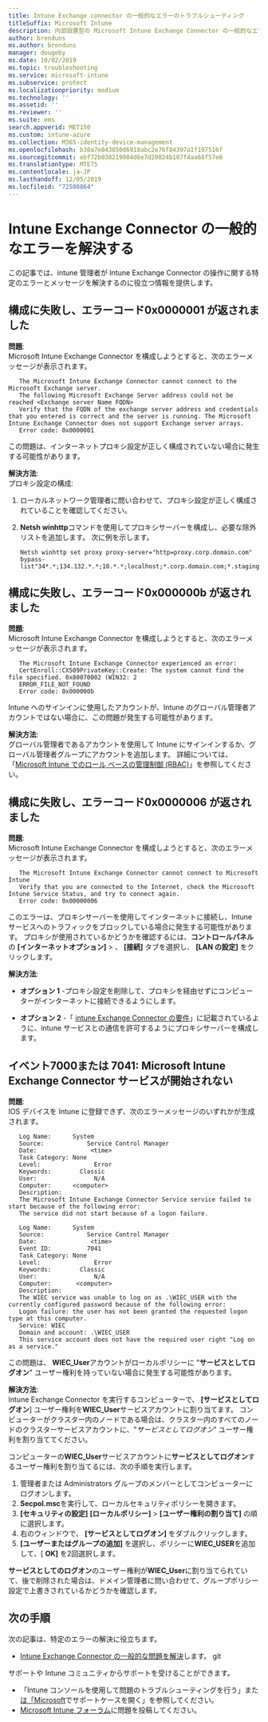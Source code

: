 ```yaml
---
title: Intune Exchange connector の一般的なエラーのトラブルシューティング
titleSuffix: Microsoft Intune
description: 内部設置型の Microsoft Intune Exchange Connector の一般的なエラーのトラブルシューティングと解決
author: brenduns
ms.author: brenduns
manager: dougeby
ms.date: 10/02/2019
ms.topic: troubleshooting
ms.service: microsoft-intune
ms.subservice: protect
ms.localizationpriority: medium
ms.technology: ''
ms.assetid: ''
ms.reviewer: ''
ms.suite: ems
search.appverid: MET150
ms.custom: intune-azure
ms.collection: M365-identity-device-management
ms.openlocfilehash: b30a7e843850d6918abc2e76f84397a1f197516f
ms.sourcegitcommit: ebf72b038219904d6e7d20024b107f4aa68f57e6
ms.translationtype: MTE75
ms.contentlocale: ja-JP
ms.lasthandoff: 12/05/2019
ms.locfileid: "72508864"
---
```

# <a name="resolve-common-errors-for-the-intune-exchange-connector"></a>Intune Exchange Connector の一般的なエラーを解決する

この記事では、intune 管理者が Intune Exchange Connector の操作に関する特定のエラーとメッセージを解決するのに役立つ情報を提供します。  

## <a name="configuration-failed-and-returned-error-code-0x0000001"></a>構成に失敗し、エラーコード0x0000001 が返されました

**問題**:  
Microsoft Intune Exchange Connector を構成しようとすると、次のエラーメッセージが表示されます。

```
   The Microsoft Intune Exchange Connector cannot connect to the Microsoft Exchange server.  
   The following Microsoft Exchange Server address could not be reached <Exchange server Name FQDN>  
   Verify that the FQDN of the exchange server address and credentials that you entered is correct and the server is running. The Microsoft Intune Exchange Connector does not support Exchange server arrays.  
   Error code: 0x0000001  
```

この問題は、インターネットプロキシ設定が正しく構成されていない場合に発生する可能性があります。

**解決方法**:  
プロキシ設定の構成:
1. ローカルネットワーク管理者に問い合わせて、プロキシ設定が正しく構成されていることを確認してください。 
2. **Netsh winhttp**コマンドを使用してプロキシサーバーを構成し、必要な除外リストを追加します。 次に例を示します。  

   ```
   Netsh winhttp set proxy proxy-server="http=proxy.corp.domain.com" bypass-list"34*.*;134.132.*.*;10.*.*;localhost;*.corp.domain.com;*.staging.domain.com"
   ```

## <a name="configuration-failed-and-returned-error-code-0x000000b"></a>構成に失敗し、エラーコード0x000000b が返されました   

**問題**:  
Microsoft Intune Exchange Connector を構成しようとすると、次のエラーメッセージが表示されます。  

```
   The Microsoft Intune Exchange Connector experienced an error:  
   CertEnroll::CX509PrivateKey::Create: The system cannot find the file specified. 0x80070002 (WIN32: 2  
   ERROR_FILE_NOT_FOUND  
   Error code: 0x000000b  
```
Intune へのサインインに使用したアカウントが、Intune のグローバル管理者アカウントではない場合に、この問題が発生する可能性があります。

**解決方法**:  
グローバル管理者であるアカウントを使用して Intune にサインインするか、グローバル管理者グループにアカウントを追加します。 詳細については、「[Microsoft Intune でのロール ベースの管理制御 (RBAC)](../fundamentals/role-based-access-control.md)」を参照してください。

## <a name="configuration-failed-and-returned-error-code-0x0000006"></a>構成に失敗し、エラーコード0x0000006 が返されました

**問題**:  
Microsoft Intune Exchange Connector を構成しようとすると、次のエラーメッセージが表示されます。  

```  
   The Microsoft Intune Exchange Connector cannot connect to Microsoft Intune  
   Verify that you are connected to the Internet, check the Microsoft Intune Service Status, and try to connect again.  
   Error code: 0x00000006  
```  
このエラーは、プロキシサーバーを使用してインターネットに接続し、Intune サービスへのトラフィックをブロックしている場合に発生する可能性があります。 プロキシが使用されているかどうかを確認するには、**コントロールパネル**の **[インターネットオプション]**  > 、 **[接続]** タブを選択し、 **[LAN の設定]** をクリックします。

**解決方法**:  

- **オプション 1** -プロキシ設定を削除して、プロキシを経由せずにコンピューターがインターネットに接続できるようにします。  

- **オプション 2** -「 [intune Exchange Connector の要件](exchange-connector-install.md#intune-exchange-connector-requirements)」に記載されているように、intune サービスとの通信を許可するようにプロキシサーバーを構成します。



## <a name="event-7000-or-7041-microsoft-intune-exchange-connector-service-wont-start"></a>イベント7000または 7041: Microsoft Intune Exchange Connector サービスが開始されない

**問題**:  
IOS デバイスを Intune に登録できず、次のエラーメッセージのいずれかが生成されます。  

```  
   Log Name:      System
   Source:            Service Control Manager
   Date:               <time>
   Task Category: None
   Level:               Error
   Keywords:        Classic
   User:                N/A
   Computer:      <computer>
   Description:
   The Microsoft Intune Exchange Connector Service service failed to start because of the following error:  
   The service did not start because of a logon failure.
```  

```  
   Log Name:      System
   Source:            Service Control Manager
   Date:               <time>
   Event ID:          7041
   Task Category: None
   Level:               Error   
   Keywords:        Classic
   User:                N/A
   Computer:       <computer>
   Description:
   The WIEC service was unable to log on as .\WIEC_USER with the currently configured password because of the following error:
   Logon failure: the user has not been granted the requested logon type at this computer.
   Service: WIEC
   Domain and account: .\WIEC_USER
   This service account does not have the required user right "Log on as a service."  
```
この問題は、 **WIEC_User**アカウントがローカルポリシーに "**サービスとしてログオン**" ユーザー権利を持っていない場合に発生する可能性があります。

**解決方法**:  
Intune Exchange Connector を実行するコンピューターで、 **[サービスとしてログオン**] ユーザー権利を**WIEC_User**サービスアカウントに割り当てます。 コンピューターがクラスター内のノードである場合は、クラスター内のすべてのノードのクラスターサービスアカウントに、"*サービスとしてログオン*" ユーザー権利を割り当ててください。  

コンピューターの**WIEC_User**サービスアカウントに**サービスとしてログオン**するユーザー権利を割り当てるには、次の手順を実行します。

1. 管理者または Administrators グループのメンバーとしてコンピューターにログオンします。
2. **Secpol.msc**を実行して、ローカルセキュリティポリシーを開きます。
3. **[セキュリティの設定]** **[ローカルポリシー]**  >  **[ユーザー権利の割り当て]** の順に選択します。
4. 右のウィンドウで、 **[サービスとしてログオン]** をダブルクリックします。
5. **[ユーザーまたはグループの追加]** を選択し、ポリシーに**WIEC_USER**を追加して、[ **OK]** を2回選択します。

**サービスとしてのログオン**のユーザー権利が**WIEC_User**に割り当てられていて、後で削除された場合は、ドメイン管理者に問い合わせて、グループポリシー設定で上書きされているかどうかを確認します。  

## <a name="next-steps"></a>次の手順  

次の記事は、特定のエラーの解決に役立ちます。
- [Intune Exchange Connector の一般的な問題を解決](troubleshoot-exchange-connector-common-problems.md)します。 git 

サポートや Intune コミュニティからサポートを受けることができます。
- 「Intune コンソールを使用して問題のトラブルシューティングを行う」また[は「Microsoft](../fundamentals/get-support.md)でサポートケースを開く」を参照してください。 
- [Microsoft Intune フォーラム](https://social.technet.microsoft.com/Forums/en-US/home?forum=microsoftintuneprod)に問題を投稿してください。  
